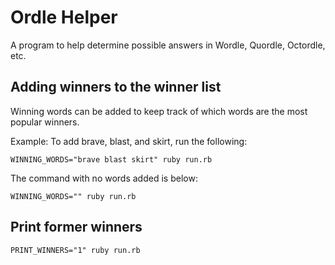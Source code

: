 # Ordle Helper

A program to help determine possible answers in Wordle, Quordle, Octordle, etc.

## Adding winners to the winner list

Winning words can be added to keep track of which words are the most popular winners.

Example: To add brave, blast, and skirt, run the following:

```shell
WINNING_WORDS="brave blast skirt" ruby run.rb
```

The command with no words added is below:

```shell
WINNING_WORDS="" ruby run.rb
```

## Print former winners

```shell
PRINT_WINNERS="1" ruby run.rb 
```
